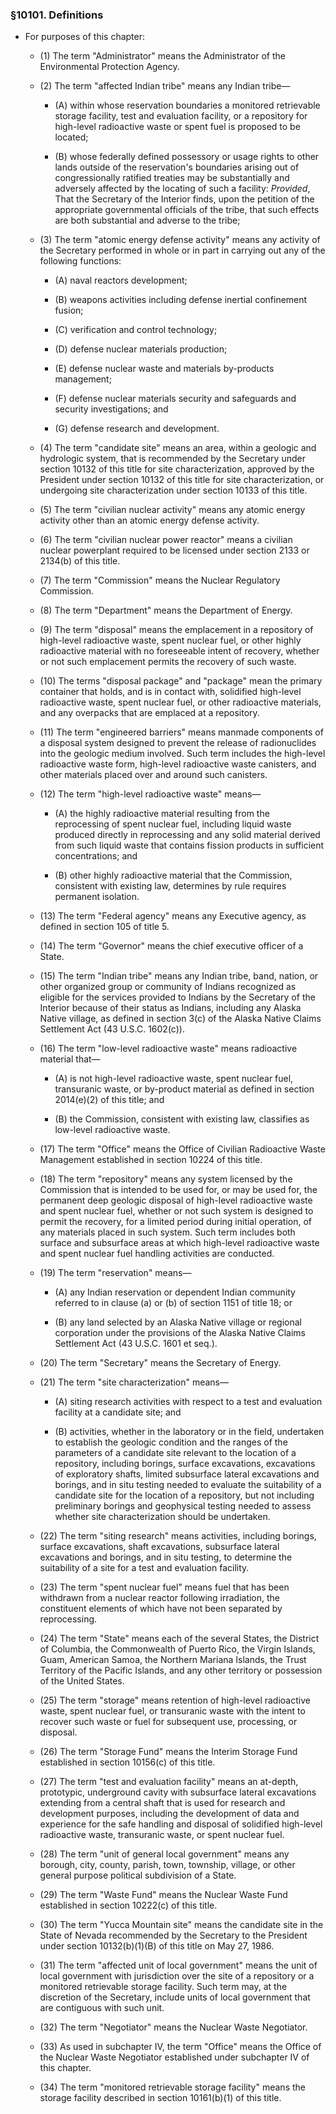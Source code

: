 ### §10101. Definitions
* For purposes of this chapter:

  * (1) The term "Administrator" means the Administrator of the Environmental Protection Agency.

  * (2) The term "affected Indian tribe" means any Indian tribe—

    * (A) within whose reservation boundaries a monitored retrievable storage facility, test and evaluation facility, or a repository for high-level radioactive waste or spent fuel is proposed to be located;

    * (B) whose federally defined possessory or usage rights to other lands outside of the reservation's boundaries arising out of congressionally ratified treaties may be substantially and adversely affected by the locating of such a facility: _Provided_, That the Secretary of the Interior finds, upon the petition of the appropriate governmental officials of the tribe, that such effects are both substantial and adverse to the tribe;


  * (3) The term "atomic energy defense activity" means any activity of the Secretary performed in whole or in part in carrying out any of the following functions:

    * (A) naval reactors development;

    * (B) weapons activities including defense inertial confinement fusion;

    * (C) verification and control technology;

    * (D) defense nuclear materials production;

    * (E) defense nuclear waste and materials by-products management;

    * (F) defense nuclear materials security and safeguards and security investigations; and

    * (G) defense research and development.


  * (4) The term "candidate site" means an area, within a geologic and hydrologic system, that is recommended by the Secretary under section 10132 of this title for site characterization, approved by the President under section 10132 of this title for site characterization, or undergoing site characterization under section 10133 of this title.

  * (5) The term "civilian nuclear activity" means any atomic energy activity other than an atomic energy defense activity.

  * (6) The term "civilian nuclear power reactor" means a civilian nuclear powerplant required to be licensed under section 2133 or 2134(b) of this title.

  * (7) The term "Commission" means the Nuclear Regulatory Commission.

  * (8) The term "Department" means the Department of Energy.

  * (9) The term "disposal" means the emplacement in a repository of high-level radioactive waste, spent nuclear fuel, or other highly radioactive material with no foreseeable intent of recovery, whether or not such emplacement permits the recovery of such waste.

  * (10) The terms "disposal package" and "package" mean the primary container that holds, and is in contact with, solidified high-level radioactive waste, spent nuclear fuel, or other radioactive materials, and any overpacks that are emplaced at a repository.

  * (11) The term "engineered barriers" means manmade components of a disposal system designed to prevent the release of radionuclides into the geologic medium involved. Such term includes the high-level radioactive waste form, high-level radioactive waste canisters, and other materials placed over and around such canisters.

  * (12) The term "high-level radioactive waste" means—

    * (A) the highly radioactive material resulting from the reprocessing of spent nuclear fuel, including liquid waste produced directly in reprocessing and any solid material derived from such liquid waste that contains fission products in sufficient concentrations; and

    * (B) other highly radioactive material that the Commission, consistent with existing law, determines by rule requires permanent isolation.


  * (13) The term "Federal agency" means any Executive agency, as defined in section 105 of title 5.

  * (14) The term "Governor" means the chief executive officer of a State.

  * (15) The term "Indian tribe" means any Indian tribe, band, nation, or other organized group or community of Indians recognized as eligible for the services provided to Indians by the Secretary of the Interior because of their status as Indians, including any Alaska Native village, as defined in section 3(c) of the Alaska Native Claims Settlement Act (43 U.S.C. 1602(c)).

  * (16) The term "low-level radioactive waste" means radioactive material that—

    * (A) is not high-level radioactive waste, spent nuclear fuel, transuranic waste, or by-product material as defined in section 2014(e)(2) of this title; and

    * (B) the Commission, consistent with existing law, classifies as low-level radioactive waste.


  * (17) The term "Office" means the Office of Civilian Radioactive Waste Management established in section 10224 of this title.

  * (18) The term "repository" means any system licensed by the Commission that is intended to be used for, or may be used for, the permanent deep geologic disposal of high-level radioactive waste and spent nuclear fuel, whether or not such system is designed to permit the recovery, for a limited period during initial operation, of any materials placed in such system. Such term includes both surface and subsurface areas at which high-level radioactive waste and spent nuclear fuel handling activities are conducted.

  * (19) The term "reservation" means—

    * (A) any Indian reservation or dependent Indian community referred to in clause (a) or (b) of section 1151 of title 18; or

    * (B) any land selected by an Alaska Native village or regional corporation under the provisions of the Alaska Native Claims Settlement Act (43 U.S.C. 1601 et seq.).


  * (20) The term "Secretary" means the Secretary of Energy.

  * (21) The term "site characterization" means—

    * (A) siting research activities with respect to a test and evaluation facility at a candidate site; and

    * (B) activities, whether in the laboratory or in the field, undertaken to establish the geologic condition and the ranges of the parameters of a candidate site relevant to the location of a repository, including borings, surface excavations, excavations of exploratory shafts, limited subsurface lateral excavations and borings, and in situ testing needed to evaluate the suitability of a candidate site for the location of a repository, but not including preliminary borings and geophysical testing needed to assess whether site characterization should be undertaken.


  * (22) The term "siting research" means activities, including borings, surface excavations, shaft excavations, subsurface lateral excavations and borings, and in situ testing, to determine the suitability of a site for a test and evaluation facility.

  * (23) The term "spent nuclear fuel" means fuel that has been withdrawn from a nuclear reactor following irradiation, the constituent elements of which have not been separated by reprocessing.

  * (24) The term "State" means each of the several States, the District of Columbia, the Commonwealth of Puerto Rico, the Virgin Islands, Guam, American Samoa, the Northern Mariana Islands, the Trust Territory of the Pacific Islands, and any other territory or possession of the United States.

  * (25) The term "storage" means retention of high-level radioactive waste, spent nuclear fuel, or transuranic waste with the intent to recover such waste or fuel for subsequent use, processing, or disposal.

  * (26) The term "Storage Fund" means the Interim Storage Fund established in section 10156(c) of this title.

  * (27) The term "test and evaluation facility" means an at-depth, prototypic, underground cavity with subsurface lateral excavations extending from a central shaft that is used for research and development purposes, including the development of data and experience for the safe handling and disposal of solidified high-level radioactive waste, transuranic waste, or spent nuclear fuel.

  * (28) The term "unit of general local government" means any borough, city, county, parish, town, township, village, or other general purpose political subdivision of a State.

  * (29) The term "Waste Fund" means the Nuclear Waste Fund established in section 10222(c) of this title.

  * (30) The term "Yucca Mountain site" means the candidate site in the State of Nevada recommended by the Secretary to the President under section 10132(b)(1)(B) of this title on May 27, 1986.

  * (31) The term "affected unit of local government" means the unit of local government with jurisdiction over the site of a repository or a monitored retrievable storage facility. Such term may, at the discretion of the Secretary, include units of local government that are contiguous with such unit.

  * (32) The term "Negotiator" means the Nuclear Waste Negotiator.

  * (33) As used in subchapter IV, the term "Office" means the Office of the Nuclear Waste Negotiator established under subchapter IV of this chapter.

  * (34) The term "monitored retrievable storage facility" means the storage facility described in section 10161(b)(1) of this title.
